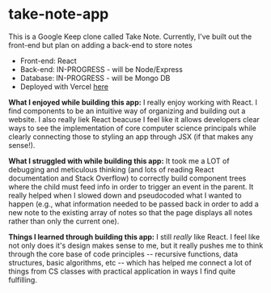 # take-note-app
This is a Google Keep clone called Take Note. Currently, I've built out the front-end but plan on adding a back-end to store notes
- Front-end: React
- Back-end: IN-PROGRESS - will be Node/Express
- Database: IN-PROGRESS - will be Mongo DB
- Deployed with Vercel [here](https://take-note-app.vercel.app/)

**What I enjoyed while building this app:**
I really enjoy working with React. I find components to be an intuitive way of organizing and building out a website. I also really liek React beacuse I feel like it allows developers clear ways to see the implementation of core computer science principals while clearly connecting those to styling an app through JSX (if that makes any sense!). 

**What I struggled with while building this app:**
It took me a LOT of debugging and meticulous thinking (and lots of reading React documentation and Stack Overflow) to correctly build component trees where the child must feed info in order to trigger an event in the parent. It really helped when I slowed down and pseudocoded what I wanted to happen (e.g., what information needed to be passed back in order to add a new note to the existing array of notes so that the page displays all notes rather than only the current one). 

**Things I learned through building this app:**
I still *really* like React. I feel like not only does it's design makes sense to me, but it really pushes me to think through the core base of code principles -- recursive functions, data structures, basic algorithms, etc -- which has helped me connect a lot of things from CS classes with practical application in ways I find quite fulfilling. 
